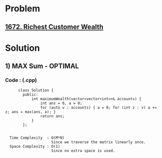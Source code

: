 # Problem

## [1672. Richest Customer Wealth](https://leetcode.com/problems/richest-customer-wealth/)


# Solution 

## 1) MAX Sum - OPTIMAL

      
      
      
   ### Code : (.cpp)
    
          class Solution {
            public:
                int maximumWealth(vector<vector<int>>& accounts) {
                    int ans = 0, a = 0;
                    for (auto v : accounts) { a = 0; for (int z : v) a += z; ans = max(ans, a); }
                    return ans;
                }
            };

 
      Time Complexity  : O(M*N) 
                         Since we traverse the matrix linearly once.
      Space Complexity : O(1)
                         Since no extra space is used.
